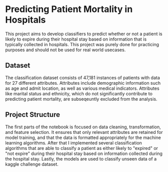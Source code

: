 # Predicting Patient Mortality in Hospitals
This project aims to develop classifiers to predict whether or not a patient is likely to expire during their hospital stay based on information that is typically collected in hospitals. This project was purely done for practicing purposes and should not be used for real world usecases.

## Dataset
The classification dataset consists of 47,181 instances of patients with data for 27 different attributes. Attributes include demographic information such as age and admit location, as well as various medical indicators. Attributes like marital status and ethnicity, which do not significantly contribute to predicting patient mortality, are subseqeuntly excluded from the analysis.

## Project Structure
The first parts of the notebook is focused on data cleaning, transformation, and feature selection. It ensures that only relevant attributes are retained for model training, and that the data is formatted appropriately for the machine learning algorithms.
After that I implemented several classification algorithms that are able to classify a patient as either likely to "expired" or "not expire" during their hospital stay based on information collected during the hospital stay. Lastly, the models are used to classify unseen data of a kaggle challenge dataset.






